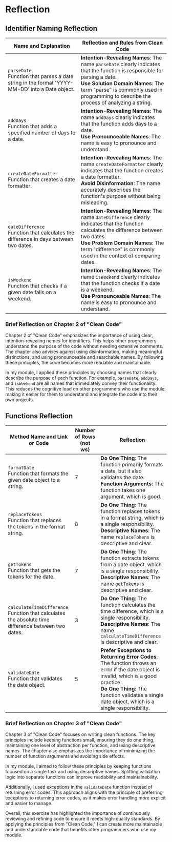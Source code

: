 # Reflection

## Identifier Naming Reflection

| Name and Explanation | Reflection and Rules from Clean Code |
|----------------------|--------------------------------------|
| `parseDate` <br> Function that parses a date string in the format 'YYYY-MM-DD' into a Date object. | **Intention-Revealing Names**: The name `parseDate` clearly indicates that the function is responsible for parsing a date. <br> **Use Solution Domain Names**: The term "parse" is commonly used in programming to describe the process of analyzing a string. |
| `addDays` <br> Function that adds a specified number of days to a date. | **Intention-Revealing Names**: The name `addDays` clearly indicates that the function adds days to a date. <br> **Use Pronounceable Names**: The name is easy to pronounce and understand. |
| `createDateFormatter` <br> Function that creates a date formatter. | **Intention-Revealing Names**: The name `createDateFormatter` clearly indicates that the function creates a date formatter. <br> **Avoid Disinformation**: The name accurately describes the function's purpose without being misleading. |
| `dateDifference` <br> Function that calculates the difference in days between two dates. | **Intention-Revealing Names**: The name `dateDifference` clearly indicates that the function calculates the difference between two dates. <br> **Use Problem Domain Names**: The term "difference" is commonly used in the context of comparing dates. |
| `isWeekend` <br> Function that checks if a given date falls on a weekend. | **Intention-Revealing Names**: The name `isWeekend` clearly indicates that the function checks if a date is a weekend. <br> **Use Pronounceable Names**: The name is easy to pronounce and understand. |

### Brief Reflection on Chapter 2 of "Clean Code"

Chapter 2 of "Clean Code" emphasizes the importance of using clear, intention-revealing names for identifiers. This helps other programmers understand the purpose of the code without needing extensive comments. The chapter also advises against using disinformation, making meaningful distinctions, and using pronounceable and searchable names. By following these principles, the code becomes more readable and maintainable.

In my module, I applied these principles by choosing names that clearly describe the purpose of each function. For example, `parseDate`, `addDays`, and `isWeekend` are all names that immediately convey their functionality. This reduces the cognitive load on other programmers who use the module, making it easier for them to understand and integrate the code into their own projects.

## Functions Reflection

| Method Name and Link or Code | Number of Rows (not ws) | Reflection |
|------------------------------|-------------------------|------------|
| `formatDate` <br> Function that formats the given date object to a string. | 7 | **Do One Thing**: The function primarily formats a date, but it also validates the date. <br> **Function Arguments**: The function takes one argument, which is good. |
| `replaceTokens` <br> Function that replaces the tokens in the format string. | 8 | **Do One Thing**: The function replaces tokens in a format string, which is a single responsibility. <br> **Descriptive Names**: The name `replaceTokens` is descriptive and clear. |
| `getTokens` <br> Function that gets the tokens for the date. | 7 | **Do One Thing**: The function extracts tokens from a date object, which is a single responsibility. <br> **Descriptive Names**: The name `getTokens` is descriptive and clear. |
| `calculateTimeDifference` <br> Function that calculates the absolute time difference between two dates. | 3 | **Do One Thing**: The function calculates the time difference, which is a single responsibility. <br> **Descriptive Names**: The name `calculateTimeDifference` is descriptive and clear. |
| `validateDate` <br> Function that validates the date object. | 5 | **Prefer Exceptions to Returning Error Codes**: The function throws an error if the date object is invalid, which is a good practice. <br> **Do One Thing**: The function validates a single date object, which is a single responsibility. |

### Brief Reflection on Chapter 3 of "Clean Code"

Chapter 3 of "Clean Code" focuses on writing clean functions. The key principles include keeping functions small, ensuring they do one thing, maintaining one level of abstraction per function, and using descriptive names. The chapter also emphasizes the importance of minimizing the number of function arguments and avoiding side effects.

In my module, I aimed to follow these principles by keeping functions focused on a single task and using descriptive names. Splitting validation logic into separate functions can improve readability and maintainability.

Additionally, I used exceptions in the `validateDate` function instead of returning error codes. This approach aligns with the principle of preferring exceptions to returning error codes, as it makes error handling more explicit and easier to manage.

Overall, this exercise has highlighted the importance of continuously reviewing and refining code to ensure it meets high-quality standards. By applying the principles from "Clean Code," I can create more maintainable and understandable code that benefits other programmers who use my module.